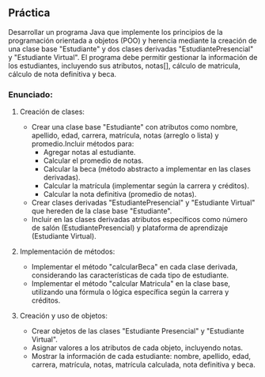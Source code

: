 ## Práctica

Desarrollar un programa Java que implemente los principios de la programación orientada a objetos (POO) y herencia mediante la creación de una clase base "Estudiante" y dos clases derivadas "EstudiantePresencial" y "Estudiante Virtual". El programa debe permitir gestionar la información de los estudiantes, incluyendo sus atributos, notas[], cálculo de matricula, cálculo de nota definitiva y beca.

### Enunciado:

1. Creación de clases:
   - Crear una clase base "Estudiante" con atributos como nombre, apellido, edad, carrera, matrícula, notas (arreglo o lista) y promedio.Incluir métodos para:
     - Agregar notas al estudiante.
     - Calcular el promedio de notas.
     - Calcular la beca (método abstracto a implementar en las clases derivadas).
     - Calcular la matrícula (implementar según la carrera y créditos).
     - Calcular la nota definitiva (promedio de notas).
   - Crear clases derivadas "EstudiantePresencial" y "Estudiante Virtual" que hereden de la clase base "Estudiante".
   - Incluir en las clases derivadas atributos específicos como número de salón
(EstudiantePresencial) y plataforma de aprendizaje (Estudiante Virtual).

2.  Implementación de métodos:
    - Implementar el método "calcularBeca" en cada clase derivada, considerando las características de cada tipo de estudiante.
    - Implementar el método "calcular Matricula" en la clase base, utilizando una fórmula o lógica específica según la carrera y créditos.
  
3. Creación y uso de objetos:
    - Crear objetos de las clases "Estudiante Presencial" y "Estudiante Virtual".
    - Asignar valores a los atributos de cada objeto, incluyendo notas.
    - Mostrar la información de cada estudiante: nombre, apellido, edad, carrera, matrícula, notas, matrícula calculada, nota definitiva y beca.